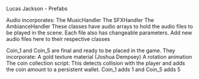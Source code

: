 Lucas Jackson - Prefabs

Audio incorporates:
    The MusicHandler
    The SFXHandler
    The AmbianceHandler
    These classes have audio arrays to hold the audio files to be played in the scene. Each file also has changeable parameters. Add new audio files here to their respective classes

Coin_1 and Coin_5 are final and ready to be placed in the game. They incorporate:
    A gold texture material (Joshua Dempsey)
    A rotation animation
    The coin collection script: This detects collision with the player and adds the coin amount to a persistent wallet. Coin_1 adds 1 and     Coin_5 adds 5